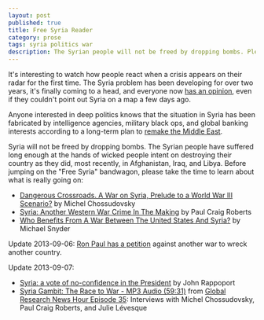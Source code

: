 ```yaml
---
layout: post
published: true
title: Free Syria Reader
category: prose
tags: syria politics war
description: The Syrian people will not be freed by dropping bombs. Please take the time to learn about what is really going on.
---
```


It's interesting to watch how people react when a crisis appears on their radar for the first time. The Syria problem has been developing for over two years, it's finally coming to a head, and everyone now [has an opinion](https://twitter.com/search?src=typd&q=%23syria), even if they couldn't point out Syria on a map a few days ago.

Anyone interested in deep politics knows that the situation in Syria has been fabricated by intelligence agencies, military black ops, and global banking interests according to a long-term plan to [remake the Middle East](http://www.cfr.org/iraq/remaking-middle-east/p9303).

Syria will not be freed by dropping bombs. The Syrian people have suffered long enough at the hands of wicked people intent on destroying their country as they did, most recently, in Afghanistan, Iraq, and Libya. Before jumping on the "Free Syria" bandwagon, please take the time to learn about what is really going on:

- [Dangerous Crossroads. A War on Syria, Prelude to a World War III Scenario?](http://www.globalresearch.ca/dangerous-crossroads-a-war-on-syria-prelude-to-a-world-war-iii-scenario/5347370) by Michel Chossudovsky
- [Syria: Another Western War Crime In The Making](http://www.paulcraigroberts.org/2013/08/26/syria-another-western-war-crime-in-the-making-paul-craig-roberts/) by Paul Craig Roberts
- [Who Benefits From A War Between The United States And Syria?](http://www.infowars.com/who-benefits-from-a-war-between-the-united-states-and-syria/) by Michael Snyder

Update 2013-09-06: [Ron Paul has a petition](ronpaulchannel.com/SOS) against another war to wreck another country.

Update 2013-09-07:

- [Syria: a vote of no-confidence in the President](http://jonrappoport.wordpress.com/2013/09/06/syria-a-vote-of-no-confidence-in-the-president/) by John Rappoport
- [Syria Gambit: The Race to War - MP3 Audio (59:31)](https://dl.dropboxusercontent.com/u/8239797/4319-1-GRNH_episode_35_session_mixdown.mp3) from [Global Research News Hour Episode 35](http://www.globalresearch.ca/syria-gambit-the-race-to-war/5347338): Interviews with Michel Chossudovsky, Paul Craig Roberts, and Julie Lévesque
